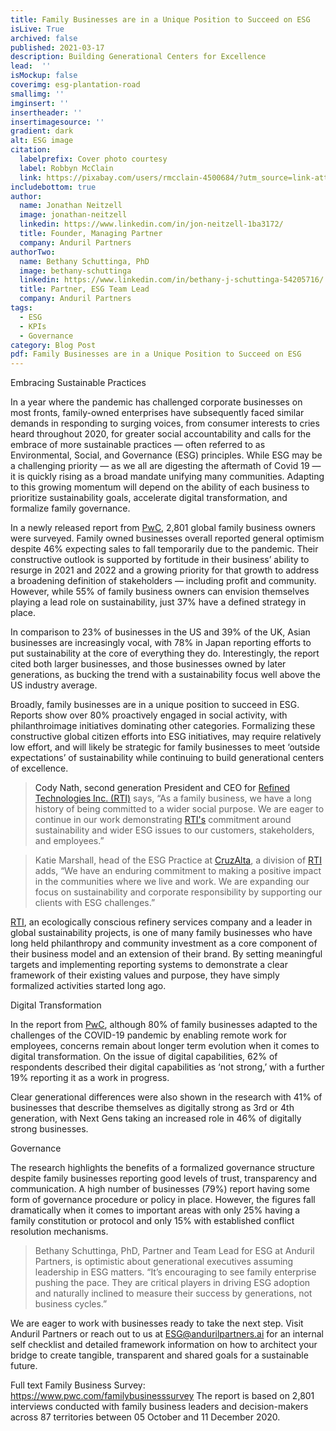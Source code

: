 ```yaml
---
title: Family Businesses are in a Unique Position to Succeed on ESG
isLive: True
archived: false
published: 2021-03-17 
description: Building Generational Centers for Excellence
lead:  ''
isMockup: false
coverimg: esg-plantation-road
smallimg: ''
imginsert: ''
insertheader: ''
insertimagesource: ''
gradient: dark
alt: ESG image
citation:
  labelprefix: Cover photo courtesy
  label: Robbyn McClain
  link: https://pixabay.com/users/rmcclain-4500684/?utm_source=link-attribution&utm_medium=referral&utm_campaign=image&utm_content=4721003
includebottom: true
author:
  name: Jonathan Neitzell
  image: jonathan-neitzell
  linkedin: https://www.linkedin.com/in/jon-neitzell-1ba3172/
  title: Founder, Managing Partner
  company: Anduril Partners
authorTwo:
  name: Bethany Schuttinga, PhD
  image: bethany-schuttinga
  linkedin: https://www.linkedin.com/in/bethany-j-schuttinga-54205716/
  title: Partner, ESG Team Lead
  company: Anduril Partners
tags: 
  - ESG
  - KPIs
  - Governance
category: Blog Post
pdf: Family Businesses are in a Unique Position to Succeed on ESG
---
```


<p class="heading">Embracing Sustainable Practices</p>

In a year where the pandemic has challenged corporate businesses on most fronts, family-owned enterprises have subsequently faced similar demands in responding to surging voices, from consumer interests to cries heard throughout 2020, for greater social accountability and calls for the embrace of more sustainable practices — often referred to as Environmental, Social, and Governance (ESG) principles. While ESG may be a challenging priority — as we all are digesting the aftermath of Covid 19 — it is quickly rising as a broad mandate unifying many communities. Adapting to this growing momentum will depend on the ability of each business to prioritize sustainability goals, accelerate digital transformation, and formalize family governance.

In a newly released report from <a target="_blank" rel="nofollow" href="https://www.pwc.com/familybusinesssurvey">PwC<a>, 2,801 global family business owners were surveyed. Family owned businesses overall reported general optimism despite 46% expecting sales to fall temporarily due to the pandemic. Their constructive outlook is supported by fortitude in their business’ ability to resurge in 2021 and 2022 and a growing priority for that growth to address a broadening definition of stakeholders — including profit and community. However, while 55% of family business owners can envision themselves playing a lead role on sustainability, just 37% have a defined strategy in place.

In comparison to 23% of businesses in the US and 39% of the UK, Asian businesses are increasingly vocal, with 78% in Japan reporting efforts to put sustainability at the core of everything they do. Interestingly, the report cited both larger businesses, and those businesses owned by later generations, as bucking the trend with a sustainability focus well above the US industry average.

Broadly, family businesses are in a unique position to succeed in ESG. Reports show over 80% proactively engaged in social activity, with philanthroimage initiatives dominating other categories. Formalizing these constructive global citizen efforts into ESG initiatives, may require relatively low effort, and will likely be strategic for family businesses to meet ‘outside expectations’ of sustainability while continuing to build generational centers of excellence.

>Cody Nath, second generation President and CEO for <a target="_blank" rel="nofollow" href="https://r-t-i.com/">Refined Technologies Inc. (RTI)</a> says, “As a family business, we have a long history of being committed to a wider social purpose. We are eager to continue in our work demonstrating <a target="_blank" rel="nofollow" href="https://r-t-i.com/">RTI's</a> commitment around sustainability and wider ESG issues to our customers, stakeholders, and employees.”

>Katie Marshall, head of the ESG Practice at <a target="_blank" rel="nofollow" href="https://cruzalta.com/">CruzAlta</a>, a division of <a target="_blank" rel="nofollow" href="https://r-t-i.com/">RTI</a> adds, “We have an enduring commitment to making a positive impact in the communities where we live and work. We are expanding our focus on sustainability and corporate responsibility by supporting our clients with ESG challenges.”

<a target="_blank" rel="nofollow" href="https://r-t-i.com/">RTI</a>, an ecologically conscious refinery services company and a leader in global sustainability projects, is one of many family businesses who have long held philanthropy and community investment as a core component of their business model and an extension of their brand. By setting meaningful targets and implementing reporting systems to demonstrate a clear framework of their existing values and purpose, they have simply formalized activities started long ago.

<p class="heading">Digital Transformation</p>

In the report from <a target="_blank" rel="nofollow" href="https://www.pwc.com/familybusinesssurvey">PwC<a>, although 80% of family businesses adapted to the challenges of the COVID-19 pandemic by enabling remote work for employees, concerns remain about longer term evolution when it comes to digital transformation. On the issue of digital capabilities, 62% of respondents described their digital capabilities as ‘not strong,’ with a further 19% reporting it as a work in progress.

Clear generational differences were also shown in the research with 41% of businesses that describe themselves as digitally strong as 3rd or 4th generation, with Next Gens taking an increased role in 46% of digitally strong businesses.

<p class="heading">Governance</p>

The research highlights the benefits of a formalized governance structure despite family businesses reporting good levels of trust, transparency and communication. A high number of businesses (79%) report having some form of governance procedure or policy in place. However, the figures fall dramatically when it comes to important areas with only 25% having a family constitution or protocol and only 15% with established conflict resolution mechanisms.

>Bethany Schuttinga, PhD, Partner and Team Lead for ESG at Anduril Partners, is optimistic about generational executives assuming leadership in ESG matters. “It’s encouraging to see family enterprise pushing the pace. They are critical players in driving ESG adoption and naturally inclined to measure their success by generations, not business cycles.”

We are eager to work with businesses ready to take the next step. Visit Anduril Partners or reach out to us at ESG@andurilpartners.ai for an internal self checklist and detailed framework information on how to architect your bridge to create tangible, transparent and shared goals for a sustainable future.

Full text Family Business Survey: https://www.pwc.com/familybusinesssurvey The report is based on 2,801 interviews conducted with family business leaders and decision-makers across 87 territories between 05 October and 11 December 2020.
